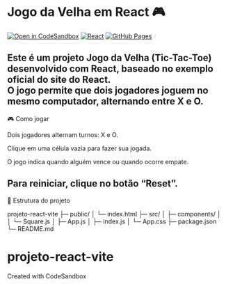 # Jogo da Velha em React 🎮
[![Open in CodeSandbox](https://img.shields.io/badge/Open%20in-CodeSandbox-FFCB00?style=for-the-badge&logo=codesandbox&logoColor=black)](https://codesandbox.io/s/github/SUARIO/projeto-react-vite)
[![React](https://img.shields.io/badge/React-61DAFB?style=for-the-badge&logo=react&logoColor=black)](https://reactjs.org/)
[![GitHub Pages](https://img.shields.io/badge/GitHub-Pages-6cc644?style=for-the-badge&logo=github&logoColor=white)](https://SUARIO.github.io/projeto-react-vite/)

Este é um projeto **Jogo da Velha (Tic-Tac-Toe)** desenvolvido com **React**, baseado no exemplo oficial do site do React.  
O jogo permite que dois jogadores joguem no mesmo computador, alternando entre **X** e **O**.
---
🎮 Como jogar

Dois jogadores alternam turnos: X e O.

Clique em uma célula vazia para fazer sua jogada.

O jogo indica quando alguém vence ou quando ocorre empate.

Para reiniciar, clique no botão “Reset”.
---
📂 Estrutura do projeto

projeto-react-vite
├─ public/
│  └─ index.html
├─ src/
│  ├─ components/
│  │  └─ Square.js
│  ├─ App.js
│  ├─ index.js
│  └─ App.css
├─ package.json
└─ README.md


# projeto-react-vite
Created with CodeSandbox
